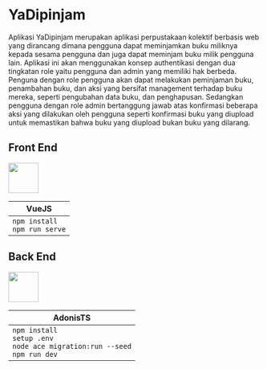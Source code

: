# YaDipinjam

Aplikasi YaDipinjam merupakan aplikasi perpustakaan kolektif berbasis web yang dirancang
dimana pengguna dapat meminjamkan buku miliknya kepada sesama pengguna dan juga dapat
meminjam buku milik pengguna lain. Aplikasi ini akan menggunakan konsep authentikasi dengan
dua tingkatan role yaitu pengguna dan admin yang memiliki hak berbeda. Penguna dengan role
pengguna akan dapat melakukan peminjaman buku, penambahan buku, dan aksi yang bersifat
management terhadap buku mereka, seperti pengubahan data buku, dan penghapusan.
Sedangkan pengguna dengan role admin bertanggung jawab atas konfirmasi beberapa aksi yang
dilakukan oleh pengguna seperti konfirmasi buku yang diupload untuk memastikan bahwa buku
yang diupload bukan buku yang dilarang.

## Front End

[<img src="https://upload.wikimedia.org/wikipedia/commons/thumb/9/95/Vue.js_Logo_2.svg/512px-Vue.js_Logo_2.svg.png" width="60" height="60" />](https://vuejs.org/)

| VueJS | 
| ----- | 
| `npm install`<br>`npm run serve` |

## Back End

[<img src="https://www.vectorlogo.zone/logos/adonisjs/adonisjs-ar21.svg" width="60" height="60" />](https://adonisjs.com/)

| AdonisTS | 
| ------- | 
| `npm install`<br>`setup .env`<br>`node ace migration:run --seed`<br>`npm run dev` |
